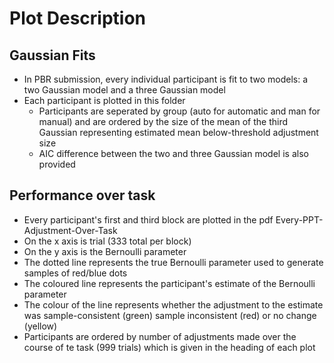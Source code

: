 # Plot Description
## Gaussian Fits
- In PBR submission, every individual participant is fit to two models: a two Gaussian model and a three Gaussian model
- Each participant is plotted in this folder
  - Participants are seperated by group (auto for automatic and man for manual) and are ordered by the size of the mean of the third Gaussian representing estimated mean below-threshold adjustment size
  - AIC difference between the two and three Gaussian model is also provided

## Performance over task
- Every participant's first and third block are plotted in the pdf Every-PPT-Adjustment-Over-Task
- On the x axis is trial (333 total per block)
- On the y axis is the Bernoulli parameter
- The dotted line represents the true Bernoulli parameter used to generate samples of red/blue dots
- The coloured line represents the participant's estimate of the Bernoulli parameter
- The colour of the line represents whether the adjustment to the estimate was sample-consistent (green) sample inconsistent (red) or no change (yellow)
- Participants are ordered by number of adjustments made over the course of te task (999 trials) which is given in the heading of each plot